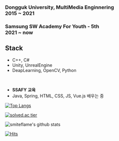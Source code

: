 ### Dongguk University, MultiMedia Enginnering <br> 2015 ~ 2021<br>
### Samsung SW Academy For Youth - 5th<br>  2021 ~ now<br>  

## Stack

- C++, C# 
- Unity, UnrealEngine
- DeapLearning, OpenCV, Python
<br>

- <b>SSAFY 교육</b>
- Java, Spring, HTML, CSS, JS, Vue.js 배우는 중

[![Top Langs](https://github-readme-stats.vercel.app/api/top-langs/?username=smiteflame)](https://github.com/smiteflame/github-readme-stats)


[![solved.ac tier](http://mazassumnida.wtf/api/generate_badge?boj=lukigreen)](https://solved.ac/lukigreen)


![smiteflame's github stats](https://github-readme-stats.vercel.app/api?username=smiteflame&show_icons=true)



[![Hits](https://hits.seeyoufarm.com/api/count/incr/badge.svg?url=https%3A%2F%2Fgithub.com%2Fsmiteflame&count_bg=%2379C83D&title_bg=%23555555&icon=&icon_color=%23E7E7E7&title=hits&edge_flat=false)](https://hits.seeyoufarm.com)
